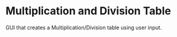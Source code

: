 # Multiplication and Division Table
GUI that creates a Multiplication/Division table using user input.
